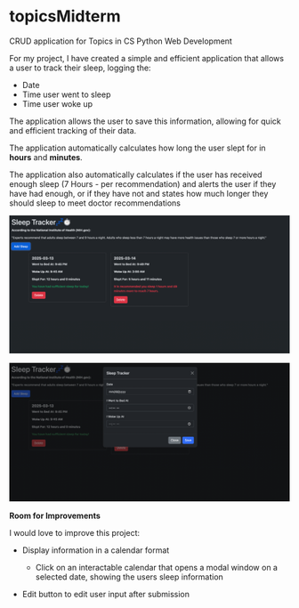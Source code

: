 # topicsMidterm
CRUD application for Topics in CS Python Web Development

For my project, I have created a simple and efficient application that allows a user to track their sleep, logging the:

* Date
* Time user went to sleep
* Time user woke up

The application allows the user to save this information, allowing for quick and efficient tracking of their data. 

The application automatically calculates how long the user slept for in **hours** and **minutes**.

The application also automatically calculates if the user has received enough sleep (7 Hours - per recommendation) and alerts the user if they have had enough, or if they have not and states how much longer they should sleep to meet doctor recommendations

![Main page screenshot](image.png)

![Modal window for information input screenshot](<Screen Shot 2025-03-13 at 9.51.58 PM.png>)

**Room for Improvements**

I would love to improve this project:

* Display information in a calendar format
    * Click on an interactable calendar that opens a modal window on a selected date, showing the users sleep information

* Edit button to edit user input after submission